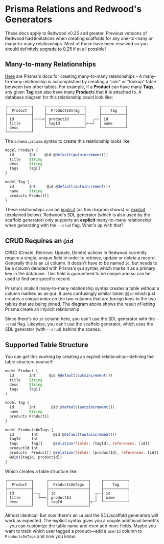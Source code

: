 # Prisma Relations and Redwood's Generators

These docs apply to Redwood v0.25 and greater. Previous versions of Redwood had limitations when creating scaffolds for any one-to-many or many-to-many relationships. Most of those have been resolved so you should definitely [upgrade to 0.25](https://community.redwoodjs.com/t/upgrading-to-redwoodjs-v0-25-and-prisma-v2-16-db-upgrades-and-project-code-mods/1811) if at all possible!

## Many-to-many Relationships

[Here](https://www.prisma.io/docs/concepts/components/prisma-schema/relations#many-to-many-relations)
are Prisma's docs for creating many-to-many relationships - A many-to-many
relationship is accomplished by creating a "join" or "lookup" table between two
other tables. For example, if a **Product** can have many **Tag**s, any given
**Tag** can also have many **Product**s that it is attached to. A database
diagram for this relationship could look like:

```
┌───────────┐     ┌─────────────────┐      ┌───────────┐
│  Product  │     │  ProductsOnTag  │      │    Tag    │
├───────────┤     ├─────────────────┤      ├───────────┤
│ id        │────<│ productId       │   ┌──│ id        │
│ title     │     │ tagId           │>──┘  │ name      │
│ desc      │     └─────────────────┘      └───────────┘
└───────────┘
```

The `schema.prisma` syntax to create this relationship looks like:

```javascript
model Product {
  id       Int    @id @default(autoincrement())
  title    String
  desc     String
  tags     Tag[]
}

model Tag {
  id       Int     @id @default(autoincrement())
  name     String
  products Product[]
}
```

These relationships can be [implicit](https://www.prisma.io/docs/concepts/components/prisma-schema/relations#implicit-many-to-many-relations) (as this diagram shows) or [explicit](https://www.prisma.io/docs/concepts/components/prisma-schema/relations#explicit-many-to-many-relations) (explained below). Redwood's SDL generator (which is also used by the scaffold generator) only supports an **explicit** many-to-many relationship when generating with the `--crud` flag. What's up with that?

## CRUD Requires an `@id`

CRUD (Create, Retrieve, Update, Delete) actions in Redwood currently require a single, unique field in order to retrieve, update or delete a record. Generally this is an `id` column. It doesn't have to be named `id`, but needs to be a column denoted with Prisma's `@id` syntax which marks it as a primary key in the database. This field is guaranteed to be unique and so can be used to find one specific record.

Prisma's implicit many-to-many relationship syntax creates a table _without_ a column marked as an `@id`. It uses confusingly similar token `@@id` which just creates a unique _index_ on the two columns that are foreign keys to the two tables that are being joined. The diagram above shows the result of letting Prisma create an implicit relationship.

Since there's no `id` column here, you can't use the SDL generator with the `--crud` flag. Likewise, you can't use the scaffold generator, which uses the SDL generator (with `--crud`) behind the scenes.

## Supported Table Structure

You can get this working by creating an explicit relationship—defining the table structure yourself:

```javascript
model Product {
  id       Int      @id @default(autoincrement())
  title    String
  desc     String
  tags     Tag[]
}

model Tag {
  id       Int       @id @default(autoincrement())
  name     String
  products Product[]
}

model ProductsOnTags {
  id        Int       @id @default(autoincrement())
  tagId     Int
  tags      Tag[]     @relation(fields: [tagId], references: [id])
  productId Int
  products  Product[] @relation(fields: [productId], references: [id])
  @@id([tagId, productId])
}
```

Which creates a table structure like:

```
┌───────────┐      ┌──────────────────┐     ┌───────────┐
│  Product  │      │  ProductsOnTags  │     │    Tag    │
├───────────┤      ├──────────────────┤     ├───────────┤
│ id        │──┐   │ id               │  ┌──│ id        │
│ title     │  └──<│ productId        │  │  │ name      │
│ desc      │      │ tagId            │>─┘  └───────────┘
└───────────┘      └──────────────────┘

```

Almost identical! But now there's an `id` and the SDL/scaffold generators will work as expected. The explicit syntax gives you a couple additional benefits—you can customize the table name and even add more fields. Maybe you want to track which user tagged a product—add a `userId` column to `ProductsOnTags` and now you know.

